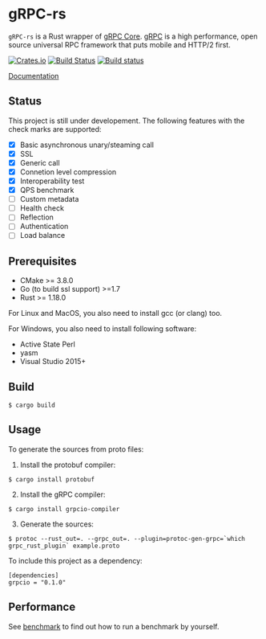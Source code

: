 # gRPC-rs

`gRPC-rs` is a Rust wrapper of [gRPC Core](https://github.com/grpc/grpc). [gRPC](http://www.grpc.io) is a high performance, open source universal RPC framework that puts mobile and HTTP/2 first.

[![Crates.io](https://img.shields.io/crates/v/grpcio.svg?maxAge=2592000)](https://crates.io/crates/grpcio)
[![Build Status](https://travis-ci.org/pingcap/grpc-rs.svg)](https://travis-ci.org/pingcap/grpc-rs)
[![Build status](https://ci.appveyor.com/api/projects/status/1cofa3nih5fm2kb0/branch/master?svg=true)](https://ci.appveyor.com/project/busyjay/grpc-rs/branch/master)

[Documentation](https://docs.rs/grpcio)

Status
------
This project is still under developement. The following features with the check marks are supported:

- [x] Basic asynchronous unary/steaming call 
- [x] SSL
- [x] Generic call
- [x] Connetion level compression
- [x] Interoperability test
- [x] QPS benchmark
- [ ] Custom metadata
- [ ] Health check
- [ ] Reflection
- [ ] Authentication
- [ ] Load balance

Prerequisites
-------------

- CMake >= 3.8.0
- Go (to build ssl support) >=1.7
- Rust >= 1.18.0

For Linux and MacOS, you also need to install gcc (or clang) too.

For Windows, you also need to install following software:

- Active State Perl 
- yasm
- Visual Studio 2015+

Build
-----

```
$ cargo build
```

Usage
-----

To generate the sources from proto files:

1. Install the protobuf compiler:

```
$ cargo install protobuf
```

2. Install the gRPC compiler:

```
$ cargo install grpcio-compiler
```

3. Generate the sources:

```
$ protoc --rust_out=. --grpc_out=. --plugin=protoc-gen-grpc=`which grpc_rust_plugin` example.proto
```

To include this project as a dependency:

```
[dependencies]
grpcio = "0.1.0"
```

Performance
-----------
See [benchmark](https://github.com/pingcap/grpc-rs/tree/master/benchmark) to find out how to run a benchmark by yourself.
